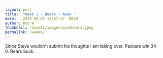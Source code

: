 ```yaml
---
layout: post
title:  "Week 1 - Bears - Away "
date:   2019-09-05 13:37:37 -0600
author: Rob W
thumbnail: /assets/images/packbears.jpeg
permalink: /week1/
---
```

Since Steve wouldn't submit his thoughts I am taking over.  Packers win 34-0.  Bears Suck.
